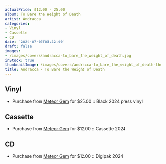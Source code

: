```yaml
---
actualPrice: $12.00 - 25.00
album: To Bare the Weight of Death
artist: Andracca
categories:
- Vinyl
- Cassette
- CD
date: '2024-07-06T05:22:40'
draft: false
images:
- /images/covers/andracca-to_bare_the_weight_of_death.jpg
inStock: true
thumbnailImage: /images/covers/andracca-to_bare_the_weight_of_death-thumb.jpg
title: Andracca - To Bare the Weight of Death
---
```


## Vinyl
* Purchase from [Meteor Gem](https://meteor-gem.com/products/andracca-to-bare-the-weight-of-death-lp) for $25.00 :: Black 2024 press vinyl
## Cassette
* Purchase from [Meteor Gem](https://meteor-gem.com/products/andracca-to-bare-the-weight-of-death-cassette) for $12.00 :: Cassette 2024
## CD
* Purchase from [Meteor Gem](https://meteor-gem.com/products/andracca-to-bare-the-weight-of-death-cd) for $12.00 :: Digipak 2024
